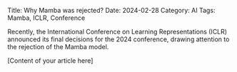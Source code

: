 Title: Why Mamba was rejected?
Date: 2024-02-28
Category: AI
Tags: Mamba, ICLR, Conference

Recently, the International Conference on Learning Representations (ICLR) announced its final decisions for the 2024 conference, drawing attention to the rejection of the Mamba model.

[Content of your article here]